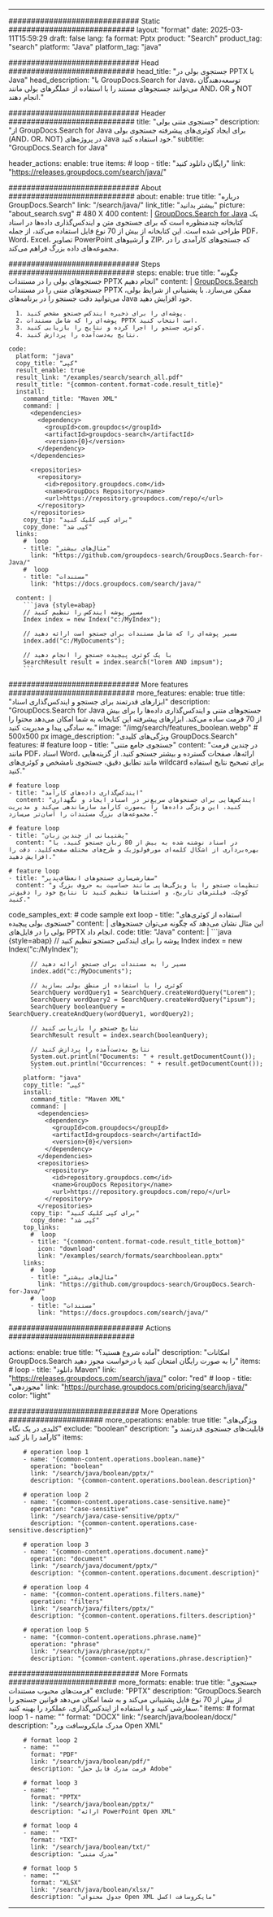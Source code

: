
---
############################# Static ############################
layout: "format"
date:  2025-03-11T15:59:29
draft: false
lang: fa
format: Pptx
product: "Search"
product_tag: "search"
platform: "Java"
platform_tag: "java"

############################# Head ############################
head_title: "جستجوی بولی در PPTX با Java"
head_description: "با GroupDocs.Search for Java، توسعه‌دهندگان می‌توانند جستجوهای مستند را با استفاده از عملگرهای بولی مانند AND، OR و NOT انجام دهند."

############################# Header ############################
title: "جستجوی متنی بولی" 
description: "از GroupDocs.Search for Java برای ایجاد کوئری‌های پیشرفته جستجوی بولی (AND، OR، NOT) در پروژه‌های Java خود استفاده کنید."
subtitle: "GroupDocs.Search for Java" 

header_actions:
  enable: true
  items:
    #  loop
    - title: "رایگان دانلود کنید"
      link: "https://releases.groupdocs.com/search/java/"
      
############################# About ############################
about:
    enable: true
    title: "درباره GroupDocs.Search"
    link: "/search/java/"
    link_title: "بیشتر بدانید"
    picture: "about_search.svg" # 480 X 400
    content: |
       [GroupDocs.Search for Java](/search/java/) یک کتابخانه چندمنظوره است که برای جستجوی متن و ایندکس‌گذاری داده‌ها در اسناد طراحی شده است. این کتابخانه از بیش از 70 نوع فایل استفاده می‌کند، از جمله PDF، Word، Excel، تصاویر PowerPoint و آرشیوهای ZIP، که جستجوهای کارآمدی را در مجموعه‌های داده بزرگ فراهم می‌کند.

############################# Steps ############################
steps:
    enable: true
    title: "چگونه جستجوهای بولی را در مستندات PPTX انجام دهیم"
    content: |
      [GroupDocs.Search](/search/java/) جستجوهای متنی را در مستندات PPTX ممکن می‌سازد. با پشتیبانی از شرایط بولی، می‌توانید دقت جستجو را در برنامه‌های Java خود افزایش دهید.
      
      1. پوشه‌ای را برای ذخیره ایندکس جستجو مشخص کنید.
      2. پوشه‌ای را که شامل مستندات PPTX است انتخاب کنید.
      3. کوئری جستجو را اجرا کرده و نتایج را بازیابی کنید.
      4. نتایج به‌دست‌آمده را پردازش کنید.
   
    code:
      platform: "java"
      copy_title: "کپی"
      result_enable: true
      result_link: "/examples/search/search_all.pdf"
      result_title: "{common-content.format-code.result_title}"
      install:
        command_title: "Maven XML"
        command: |
          <dependencies>
            <dependency>
              <groupId>com.groupdocs</groupId>
              <artifactId>groupdocs-search</artifactId>
              <version>{0}</version>
            </dependency>
          </dependencies>

          <repositories>
            <repository>
              <id>repository.groupdocs.com</id>
              <name>GroupDocs Repository</name>
              <url>https://repository.groupdocs.com/repo/</url>
            </repository>
          </repositories>
        copy_tip: "برای کپی کلیک کنید"
        copy_done: "کپی شد"
      links:
        #  loop
        - title: "مثال‌های بیشتر"
          link: "https://github.com/groupdocs-search/GroupDocs.Search-for-Java/"
        #  loop
        - title: "مستندات"
          link: "https://docs.groupdocs.com/search/java/"
          
      content: |
        ```java {style=abap}
        // مسیر پوشه ایندکس را تنظیم کنید
        Index index = new Index("c:/MyIndex");

        // مسیر پوشه‌ای را که شامل مستندات برای جستجو است ارائه دهید
        index.add("c:/MyDocuments");

        // با یک کوئری پیچیده جستجو را انجام دهید
        SearchResult result = index.search("lorem AND impsum");
        ```            

############################# More features ############################
more_features:
  enable: true
  title: "ابزارهای قدرتمند برای جستجو و ایندکس‌گذاری اسناد"
  description: "GroupDocs.Search for Java جستجوهای متنی و ایندکس‌گذاری داده‌ها را برای بیش از 70 فرمت ساده می‌کند. ابزارهای پیشرفته این کتابخانه به شما امکان می‌دهد محتوا را به سادگی پیدا و مدیریت کنید."
  image: "/img/search/features_boolean.webp" # 500x500 px
  image_description: "ویژگی‌های کلیدی GroupDocs.Search"
  features:
    # feature loop
    - title: "جستجوی جامع متنی"
      content: "در چندین فرمت مانند PDF، اسناد Word، ارائه‌ها، صفحات گسترده و بیشتر جستجو کنید. از گزینه‌هایی مانند تطابق دقیق، جستجوی نامشخص و کوئری‌های wildcard برای تصحیح نتایج استفاده کنید."

    # feature loop
    - title: "ایندکس‌گذاری داده‌های کارآمد"
      content: "ایندکس‌هایی برای جستجوهای سریع‌تر در اسناد ایجاد و نگهداری کنید. این ویژگی داده‌ها را به‌صورت کارآمد سازماندهی می‌کند و مدیریت مجموعه‌های بزرگ مستندات را آسان‌تر می‌سازد."

    # feature loop
    - title: "پشتیبانی از چندین زبان"
      content: "در اسناد نوشته شده به بیش از 80 زبان جستجو کنید. با بهره‌برداری از اشکال کلمه‌ای مورفولوژیک و طرح‌های مختلف صفحه‌کلید، دقت را افزایش دهید."

    # feature loop
    - title: "سفارشی‌سازی جستجوهای انعطاف‌پذیر"
      content: "تنظیمات جستجو را با ویژگی‌هایی مانند حساسیت به حروف بزرگ و کوچک، فیلترهای تاریخ، و استثناها تنظیم کنید تا نتایج خود را دقیق‌تر کنید."
      
  code_samples_ext:
    # code sample ext loop
    - title: "استفاده از کوئری‌های جستجوی بولی پیچیده"
      content: |
        این مثال نشان می‌دهد که چگونه می‌توان جستجوهای بولی را در فایل‌های PPTX انجام داد.
      code:
        title: "Java"
        content: |
          ```java {style=abap}
          // پوشه را برای ایندکس جستجو تنظیم کنید
          Index index = new Index("c:/MyIndex");
              
          // مسیر را به مستندات برای جستجو ارائه دهید
          index.add("c:/MyDocuments");

          // کوئری را با استفاده از منطق بولی بسازید
          SearchQuery wordQuery1 = SearchQuery.createWordQuery("Lorem");
          SearchQuery wordQuery2 = SearchQuery.createWordQuery("ipsum");
          SearchQuery booleanQuery = SearchQuery.createAndQuery(wordQuery1, wordQuery2);

          // نتایج جستجو را بازیابی کنید
          SearchResult result = index.search(booleanQuery);
          
          // نتایج به‌دست‌آمده را پردازش کنید
          System.out.println("Documents: " + result.getDocumentCount());
          System.out.println("Occurrences: " + result.getDocumentCount());
          ```
        platform: "java"
        copy_title: "کپی"
        install:
          command_title: "Maven XML"
          command: |
            <dependencies>
              <dependency>
                <groupId>com.groupdocs</groupId>
                <artifactId>groupdocs-search</artifactId>
                <version>{0}</version>
              </dependency>
            </dependencies>
            <repositories>
              <repository>
                <id>repository.groupdocs.com</id>
                <name>GroupDocs Repository</name>
                <url>https://repository.groupdocs.com/repo/</url>
              </repository>
            </repositories>
          copy_tip: "برای کپی کلیک کنید"
          copy_done: "کپی شد"
        top_links:
          #  loop
          - title: "{common-content.format-code.result_title_bottom}"
            icon: "download"
            link: "/examples/search/formats/searchboolean.pptx"
        links:
          #  loop
          - title: "مثال‌های بیشتر"
            link: "https://github.com/groupdocs-search/GroupDocs.Search-for-Java/"
          #  loop
          - title: "مستندات"
            link: "https://docs.groupdocs.com/search/java/"
            

            


############################## Actions ############################

actions:
  enable: true
  title: "آماده شروع هستید؟"
  description: "امکانات GroupDocs.Search را به صورت رایگان امتحان کنید یا درخواست مجوز دهید"
  items:
    #  loop
    - title: "دانلود Maven"
      link: "https://releases.groupdocs.com/search/java/"
      color: "red"
        #  loop
    - title: "مجوزدهی"
      link: "https://purchase.groupdocs.com/pricing/search/java/"
      color: "light"


############################# More Operations #####################
more_operations:
    enable: true
    title: "ویژگی‌های کلیدی در یک نگاه"
    exclude: "boolean"
    description: "قابلیت‌های جستجوی قدرتمند و کارآمد را باز کنید"
    items: 
          
        # operation loop 1
        - name: "{common-content.operations.boolean.name}"
          operation: "boolean"
          link: "/search/java/boolean/pptx/"
          description: "{common-content.operations.boolean.description}"

        # operation loop 2
        - name: "{common-content.operations.case-sensitive.name}"
          operation: "case-sensitive"
          link: "/search/java/case-sensitive/pptx/"
          description: "{common-content.operations.case-sensitive.description}"

        # operation loop 3
        - name: "{common-content.operations.document.name}"
          operation: "document"
          link: "/search/java/document/pptx/"
          description: "{common-content.operations.document.description}"

        # operation loop 4
        - name: "{common-content.operations.filters.name}"
          operation: "filters"
          link: "/search/java/filters/pptx/"
          description: "{common-content.operations.filters.description}"

        # operation loop 5
        - name: "{common-content.operations.phrase.name}"
          operation: "phrase"
          link: "/search/java/phrase/pptx/"
          description: "{common-content.operations.phrase.description}"
          
        
          
############################# More Formats ########################
more_formats:
    enable: true
    title: "جستجوی فرمت‌های محبوب مستندات"
    exclude: "PPTX"
    description: "GroupDocs.Search از بیش از 70 نوع فایل پشتیبانی می‌کند و به شما امکان می‌دهد قوانین جستجو را سفارشی کنید و با استفاده از ایندکس‌گذاری، عملکرد را بهینه کنید."
    items: 
        # format loop 1
        - name: ""
          format: "DOCX"
          link: "/search/java/boolean/docx/"
          description: "مدرک مایکروسافت ورد Open XML"
          
        # format loop 2
        - name: ""
          format: "PDF"
          link: "/search/java/boolean/pdf/"
          description: "فرمت مدرک قابل حمل Adobe"
          
        # format loop 3
        - name: ""
          format: "PPTX"
          link: "/search/java/boolean/pptx/"
          description: "ارائه PowerPoint Open XML"

        # format loop 4
        - name: ""
          format: "TXT"
          link: "/search/java/boolean/txt/"
          description: "مدرک متنی"
          
        # format loop 5
        - name: ""
          format: "XLSX"
          link: "/search/java/boolean/xlsx/"
          description: "جدول محتوای Open XML مایکروسافت اکسل"
  

---